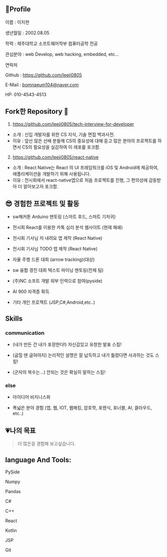 ## 🧑Profile

이름 : 이지현

생년월일 : 2002.08.05

학력 : 제주대학교 소프트웨어학부 컴퓨터공학 전공

관심분야 : web Develop, web hacking, embedded, etc...

연락처

Github : https://github.com/leeji0805

E-Mail : bomnaeum104@naver.com

HP: 010-4543-4513



## Fork한 Repository 📌
1. https://github.com/leeji0805/tech-interview-for-developer
- 소개 : 신입 개발자를 위한 CS 지식, 기술 면접 백과사전.  
- 이유 : 앞선 많은 선배 분들께 CS의 중요성에 대해 듣고 많은 분야의 프로잭트를 하면서 CS의 필요성을 실감하여 이 레포를 포크함.
2. https://github.com/leeji0805/react-native 
- 소개 : React Native는 React 의 UI 프레임워크를 iOS 및 Android에 제공하여, 애플리케이션을 개발하기 위해 사용됩니다.
- 이유 : 전시회에서 react-native앱으로 처음 프로젝트를 진행, 그 편의성에 감동받아 더 알아보고자 포크함.



## 😎 경험한 프로젝트 및 활동
- sw해커톤 Arduino 맨토링 (스마트 후드, 스마트 기저귀)

- 전시회 React를 이용한 카톡 심리 분석 웹사이트 (현재 패쇄) 

- 전시회 기사님 저 내려요 앱 제작 (React Native)

- 전시회 기사님 TODO 앱 제작 (React Native)

- 자율 주행 드론 대회 (arrow tracking)(대상)

- sw 융합 경진 대회 텍스트 마이닝 멘토링(전체 팀)

- (주)NC 소프트 개발 외부 인력으로 참여(pyside)

- AI 900 자격증 획득

- 기타 개인 프로젝트 (JSP,C#,Android,etc..)



## Skills 
### communication
- (내가 만든 건 내가 포장한다!) 자신감있고 유창한 발표 스킬!

- (굽힐 땐 굽혀야지) 논리적인 설명은 잘 납득하고 내가 틀렸다면 사과하는 것도 스킬!

- (군자의 복수는...) 안되는 것은 확실히 말하는 스킬!

### else

- 아이디어 비지니스화

- 폭넓은 분야 경험 (앱, 웹, IOT, 웹해킹, 암호학, 포렌식, 포너블, AI, 클라우드, etc..)


## 💗나의 목표

> 더 많은걸 경험해 보고싶습니다.

## language And Tools:

PySide

Numpy

Pandas

C#

C++

React

Kotlin

JSP

Git
